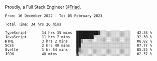 Proudly, a Full Stack Engineer [@Triad](https://github.com/Triad-Behavioral-Health).
<!--START_SECTION:waka-->

```text
From: 16 December 2022 - To: 05 February 2023

Total Time: 34 hrs 26 mins

TypeScript       14 hrs 35 mins  ██████████▓░░░░░░░░░░░░░░   42.38 %
JavaScript       11 hrs 7 mins   ████████░░░░░░░░░░░░░░░░░   32.30 %
HTML             3 hrs 2 mins    ██▒░░░░░░░░░░░░░░░░░░░░░░   08.82 %
SCSS             2 hrs 40 mins   ██░░░░░░░░░░░░░░░░░░░░░░░   07.77 %
Svelte           1 hr 54 mins    █▒░░░░░░░░░░░░░░░░░░░░░░░   05.52 %
JSON             48 mins         ▓░░░░░░░░░░░░░░░░░░░░░░░░   02.37 %
```

<!--END_SECTION:waka-->
